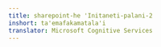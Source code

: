 ```yaml
---
title: sharepoint-he 'Initaneti-palani-2
inshort: ta'emafakamatala'i
translator: Microsoft Cognitive Services
---
```




